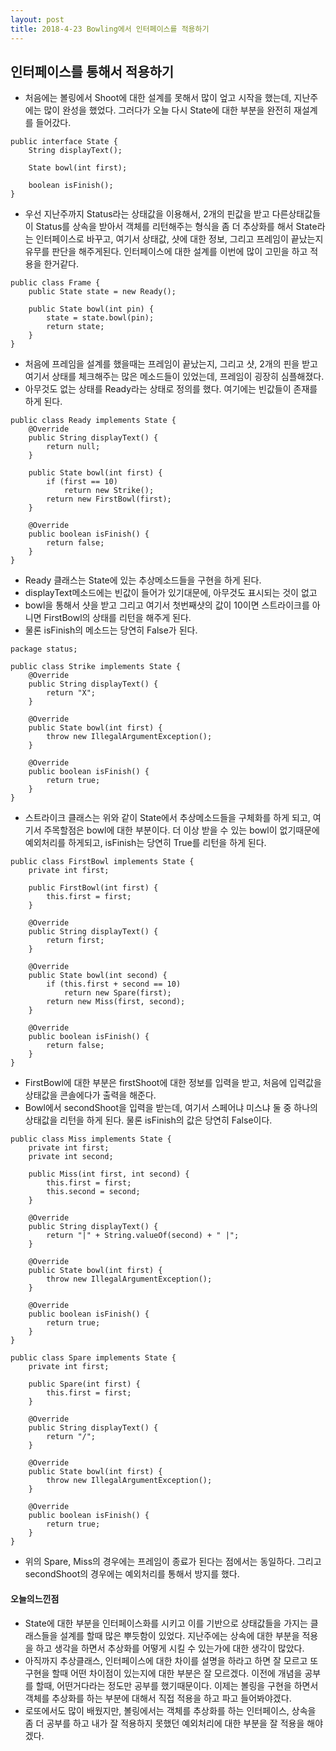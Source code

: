 ```yaml
---
layout: post
title: 2018-4-23 Bowling에서 인터페이스를 적용하기
---
```


## 인터페이스를 통해서 적용하기

- 처음에는 볼링에서 Shoot에 대한 설계를 못해서 많이 엎고 시작을 했는데, 지난주에는 많이 완성을 했었다. 그러다가 오늘 다시 State에 대한 부분을 완전히 재설계를 들어갔다.

```
public interface State {
    String displayText();

    State bowl(int first);

    boolean isFinish();
}
```
- 우선 지난주까지 Status라는 상태값을 이용해서, 2개의 핀값을 받고 다른상태값들이 Status를 상속을 받아서 객체를 리턴해주는 형식을 좀 더 추상화를 해서 State라는 인터페이스로 바꾸고, 여기서 상태값, 샷에 대한 정보, 그리고 프레임이 끝났는지 유무를 판단을 해주게된다. 인터페이스에 대한 설계를 이번에 많이 고민을 하고 적용을 한거같다.

```
public class Frame {
    public State state = new Ready();

    public State bowl(int pin) {
        state = state.bowl(pin);
        return state;
    }
}
```
- 처음에 프레임을 설계를 했을때는 프레임이 끝났는지, 그리고 샷, 2개의 핀을 받고 여기서 상태를 체크해주는 많은 메소드들이 있었는데, 프레임이 굉장히 심플해졌다.
- 아무것도 없는 상태를 Ready라는 상태로 정의를 했다. 여기에는 빈값들이 존재를 하게 된다.

```
public class Ready implements State {
    @Override
    public String displayText() {
        return null;
    }

    public State bowl(int first) {
        if (first == 10)
            return new Strike();
        return new FirstBowl(first);
    }

    @Override
    public boolean isFinish() {
        return false;
    }
}
```
- Ready 클래스는 State에 있는 추상메소드들을 구현을 하게 된다.
- displayText메소드에는 빈값이 들어가 있기대문에, 아무것도 표시되는 것이 없고
- bowl을 통해서 샷을 받고 그리고 여기서 첫번째샷의 값이 10이면 스트라이크를 아니면 FirstBowl의 상태를 리턴을 해주게 된다.
- 물론 isFinish의 메소드는 당연히 False가 된다.

```
package status;

public class Strike implements State {
    @Override
    public String displayText() {
        return "X";
    }

    @Override
    public State bowl(int first) {
        throw new IllegalArgumentException();
    }

    @Override
    public boolean isFinish() {
        return true;
    }
}

```
- 스트라이크 클래스는 위와 같이 State에서 추상메소드들을 구체화를 하게 되고, 여기서 주목할점은 bowl에 대한 부분이다. 더 이상 받을 수 있는 bowl이 없기때문에 예외처리를 하게되고, isFinish는 당연히 True를 리턴을 하게 된다.

```
public class FirstBowl implements State {
    private int first;

    public FirstBowl(int first) {
        this.first = first;
    }

    @Override
    public String displayText() {
        return first;
    }

    @Override
    public State bowl(int second) {
        if (this.first + second == 10)
            return new Spare(first);
        return new Miss(first, second);
    }

    @Override
    public boolean isFinish() {
        return false;
    }
}
```
- FirstBowl에 대한 부분은 firstShoot에 대한 정보를 입력을 받고, 처음에 입력값을 상태값을 콘솔에다가 출력을 해준다.
- Bowl에서 secondShoot을 입력을 받는데, 여기서 스페어냐 미스냐 둘 중 하나의 상태값을 리턴을 하게 된다. 물론 isFinish의 값은 당연히 False이다.

```
public class Miss implements State {
    private int first;
    private int second;

    public Miss(int first, int second) {
        this.first = first;
        this.second = second;
    }

    @Override
    public String displayText() {
        return "|" + String.valueOf(second) + " |";
    }

    @Override
    public State bowl(int first) {
        throw new IllegalArgumentException();
    }

    @Override
    public boolean isFinish() {
        return true;
    }
}
```

```
public class Spare implements State {
    private int first;

    public Spare(int first) {
        this.first = first;
    }

    @Override
    public String displayText() {
        return "/";
    }

    @Override
    public State bowl(int first) {
        throw new IllegalArgumentException();
    }

    @Override
    public boolean isFinish() {
        return true;
    }
}
```
- 위의 Spare, Miss의 경우에는 프레임이 종료가 된다는 점에서는 동일하다. 그리고 secondShoot의 경우에는 예외처리를 통해서 방지를 했다.

#### 오늘의느낀점
- State에 대한 부분을 인터페이스화를 시키고 이를 기반으로 상태값들을 가지는 클래스들을 설계를 할때 많은 뿌듯함이 있었다. 지난주에는 상속에 대한 부분을 적용을 하고 생각을 하면서 추상화를 어떻게 시킬 수 있는가에 대한 생각이 많았다.
- 아직까지 추상클래스, 인터페이스에 대한 차이를 설명을 하라고 하면 잘 모르고 또 구현을 할때 어떤 차이점이 있는지에 대한 부분은 잘 모르겠다. 이전에 개념을 공부를 할때, 어떤거다라는 정도만 공부를 했기때문이다. 이제는 볼링을 구현을 하면서 객체를 추상화를 하는 부분에 대해서 직접 적용을 하고 파고 들어봐야겠다.
- 로또에서도 많이 배웠지만, 볼링에서는 객체를 추상화를 하는 인터페이스, 상속을 좀 더 공부를 하고 내가 잘 적용하지 못했던 예외처리에 대한 부분을 잘 적용을 해야겠다.

